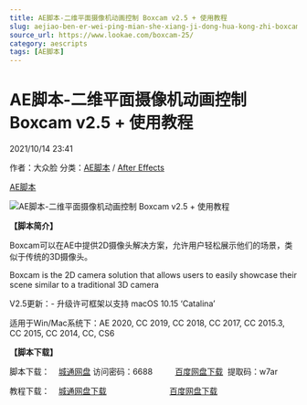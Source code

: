 ```yaml
---
title: AE脚本-二维平面摄像机动画控制 Boxcam v2.5 + 使用教程
slug: aejiao-ben-er-wei-ping-mian-she-xiang-ji-dong-hua-kong-zhi-boxcam-v2-5-shi-yong-jiao-cheng
source_url: https://www.lookae.com/boxcam-25/
category: aescripts
tags: [AE脚本]
---
```

# AE脚本-二维平面摄像机动画控制 Boxcam v2.5 + 使用教程

2021/10/14 23:41

作者：大众脸
分类：[AE脚本](https://www.lookae.com/after-effects/aescripts/) / [After Effects](https://www.lookae.com/after-effects/)

[AE脚本](https://www.lookae.com/tag/ae%e8%84%9a%e6%9c%ac/)

![AE脚本-二维平面摄像机动画控制 Boxcam v2.5 + 使用教程](https://www.lookae.com/wp-content/uploads/2018/12/Boxcam.jpg "AE脚本-二维平面摄像机动画控制 Boxcam v2.5 + 使用教程-LookAE.com")

**【脚本简介】**

Boxcam可以在AE中提供2D摄像头解决方案，允许用户轻松展示他们的场景，类似于传统的3D摄像头。

Boxcam is the 2D camera solution that allows users to easily showcase their scene similar to a traditional 3D camera

V2.5更新：- 升级许可框架以支持 macOS 10.15 ‘Catalina’

适用于Win/Mac系统下：AE 2020, CC 2019, CC 2018, CC 2017, CC 2015.3, CC 2015, CC 2014, CC, CS6

**【脚本下载】**

脚本下载：    [城通网盘](https://url62.ctfile.com/f/680462-517660925-3736ea) 访问密码：6688          [百度网盘下载](https://pan.baidu.com/s/1_ipEe2L4gzi4j9YxCqBlYg)  提取码：w7ar

教程下载：    [城通网盘下载](https://lookae.ctfile.com/fs/680462-327751287)                            [百度网盘下载](https://pan.baidu.com/s/1xj8RUqUAQFuKP25BCM2X-g)
